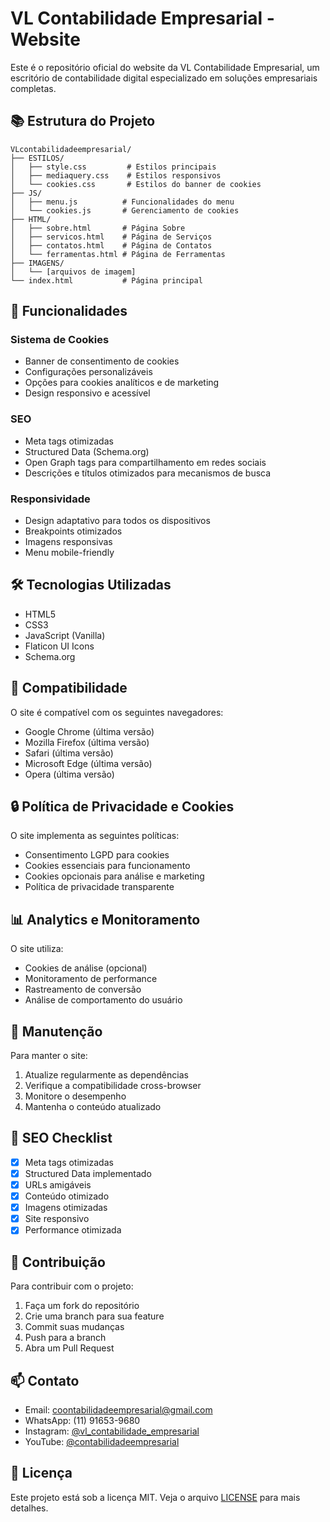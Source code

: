 # VL Contabilidade Empresarial - Website

Este é o repositório oficial do website da VL Contabilidade Empresarial, um escritório de contabilidade digital especializado em soluções empresariais completas.

## 📚 Estrutura do Projeto

```
VLcontabilidadeempresarial/
├── ESTILOS/
│   ├── style.css         # Estilos principais
│   ├── mediaquery.css    # Estilos responsivos
│   └── cookies.css       # Estilos do banner de cookies
├── JS/
│   ├── menu.js          # Funcionalidades do menu
│   └── cookies.js       # Gerenciamento de cookies
├── HTML/
│   ├── sobre.html       # Página Sobre
│   ├── servicos.html    # Página de Serviços
│   ├── contatos.html    # Página de Contatos
│   └── ferramentas.html # Página de Ferramentas
├── IMAGENS/
│   └── [arquivos de imagem]
└── index.html           # Página principal
```

## 🚀 Funcionalidades

### Sistema de Cookies
- Banner de consentimento de cookies
- Configurações personalizáveis
- Opções para cookies analíticos e de marketing
- Design responsivo e acessível

### SEO
- Meta tags otimizadas
- Structured Data (Schema.org)
- Open Graph tags para compartilhamento em redes sociais
- Descrições e títulos otimizados para mecanismos de busca

### Responsividade
- Design adaptativo para todos os dispositivos
- Breakpoints otimizados
- Imagens responsivas
- Menu mobile-friendly

## 🛠️ Tecnologias Utilizadas

- HTML5
- CSS3
- JavaScript (Vanilla)
- Flaticon UI Icons
- Schema.org

## 📱 Compatibilidade

O site é compatível com os seguintes navegadores:
- Google Chrome (última versão)
- Mozilla Firefox (última versão)
- Safari (última versão)
- Microsoft Edge (última versão)
- Opera (última versão)

## 🔒 Política de Privacidade e Cookies

O site implementa as seguintes políticas:
- Consentimento LGPD para cookies
- Cookies essenciais para funcionamento
- Cookies opcionais para análise e marketing
- Política de privacidade transparente

## 📊 Analytics e Monitoramento

O site utiliza:
- Cookies de análise (opcional)
- Monitoramento de performance
- Rastreamento de conversão
- Análise de comportamento do usuário

## 🔧 Manutenção

Para manter o site:
1. Atualize regularmente as dependências
2. Verifique a compatibilidade cross-browser
3. Monitore o desempenho
4. Mantenha o conteúdo atualizado

## 📝 SEO Checklist

- [x] Meta tags otimizadas
- [x] Structured Data implementado
- [x] URLs amigáveis
- [x] Conteúdo otimizado
- [x] Imagens otimizadas
- [x] Site responsivo
- [x] Performance otimizada

## 🤝 Contribuição

Para contribuir com o projeto:
1. Faça um fork do repositório
2. Crie uma branch para sua feature
3. Commit suas mudanças
4. Push para a branch
5. Abra um Pull Request

## 📫 Contato

- Email: coontabilidadeempresarial@gmail.com
- WhatsApp: (11) 91653-9680
- Instagram: [@vl_contabilidade_empresarial](https://www.instagram.com/vl_contabilidade_empresarial/)
- YouTube: [@contabilidadeempresarial](https://www.youtube.com/@contabilidadeempresarial)

## 📄 Licença

Este projeto está sob a licença MIT. Veja o arquivo [LICENSE](LICENSE) para mais detalhes.
